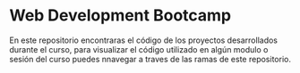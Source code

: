 # Web Development Bootcamp

En este repositorio encontraras el código de los proyectos desarrollados durante el curso, para visualizar el código utilizado en algún modulo o sesión del curso puedes nnavegar a traves de las ramas de este repositorio.
